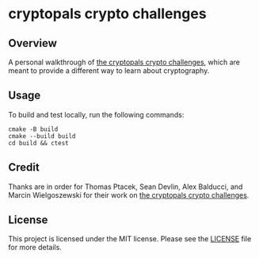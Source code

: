 # cryptopals crypto challenges

## Overview

A personal walkthrough of [the cryptopals crypto challenges](https://cryptopals.com/), which are meant to provide a different way to learn about cryptography. 

## Usage

To build and test locally, run the following commands:
```
cmake -B build
cmake --build build
cd build && ctest
```

## Credit

Thanks are in order for Thomas Ptacek, Sean Devlin, Alex Balducci, and Marcin Wielgoszewski for their work on [the cryptopals crypto challenges](https://cryptopals.com/).

## License

This project is licensed under the MIT license. Please see the [LICENSE](LICENSE) file for more details.
